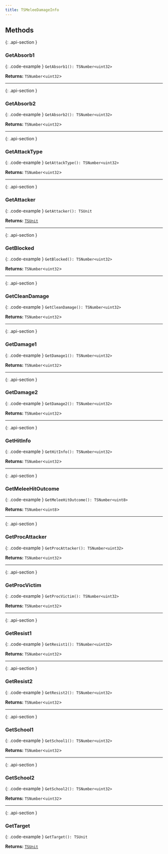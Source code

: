 ```yaml
---
title: TSMeleeDamageInfo
---
```



## Methods

{: .api-section }
### GetAbsorb1

{: .code-example }
`GetAbsorb1(): TSNumber<uint32>`

**Returns:** 
`TSNumber`<`uint32`\>

___

{: .api-section }
### GetAbsorb2

{: .code-example }
`GetAbsorb2(): TSNumber<uint32>`

**Returns:** 
`TSNumber`<`uint32`\>

___

{: .api-section }
### GetAttackType

{: .code-example }
`GetAttackType(): TSNumber<uint32>`

**Returns:** 
`TSNumber`<`uint32`\>

___

{: .api-section }
### GetAttacker

{: .code-example }
`GetAttacker(): TSUnit`

**Returns:** 
[`TSUnit`](TSUnit)

___

{: .api-section }
### GetBlocked

{: .code-example }
`GetBlocked(): TSNumber<uint32>`

**Returns:** 
`TSNumber`<`uint32`\>

___

{: .api-section }
### GetCleanDamage

{: .code-example }
`GetCleanDamage(): TSNumber<uint32>`

**Returns:** 
`TSNumber`<`uint32`\>

___

{: .api-section }
### GetDamage1

{: .code-example }
`GetDamage1(): TSNumber<uint32>`

**Returns:** 
`TSNumber`<`uint32`\>

___

{: .api-section }
### GetDamage2

{: .code-example }
`GetDamage2(): TSNumber<uint32>`

**Returns:** 
`TSNumber`<`uint32`\>

___

{: .api-section }
### GetHitInfo

{: .code-example }
`GetHitInfo(): TSNumber<uint32>`

**Returns:** 
`TSNumber`<`uint32`\>

___

{: .api-section }
### GetMeleeHitOutcome

{: .code-example }
`GetMeleeHitOutcome(): TSNumber<uint8>`

**Returns:** 
`TSNumber`<`uint8`\>

___

{: .api-section }
### GetProcAttacker

{: .code-example }
`GetProcAttacker(): TSNumber<uint32>`

**Returns:** 
`TSNumber`<`uint32`\>

___

{: .api-section }
### GetProcVictim

{: .code-example }
`GetProcVictim(): TSNumber<uint32>`

**Returns:** 
`TSNumber`<`uint32`\>

___

{: .api-section }
### GetResist1

{: .code-example }
`GetResist1(): TSNumber<uint32>`

**Returns:** 
`TSNumber`<`uint32`\>

___

{: .api-section }
### GetResist2

{: .code-example }
`GetResist2(): TSNumber<uint32>`

**Returns:** 
`TSNumber`<`uint32`\>

___

{: .api-section }
### GetSchool1

{: .code-example }
`GetSchool1(): TSNumber<uint32>`

**Returns:** 
`TSNumber`<`uint32`\>

___

{: .api-section }
### GetSchool2

{: .code-example }
`GetSchool2(): TSNumber<uint32>`

**Returns:** 
`TSNumber`<`uint32`\>

___

{: .api-section }
### GetTarget

{: .code-example }
`GetTarget(): TSUnit`

**Returns:** 
[`TSUnit`](TSUnit)

